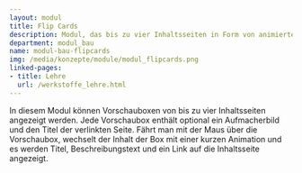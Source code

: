 ```yaml
---
layout: modul
title: Flip Cards
description: Modul, das bis zu vier Inhaltsseiten in Form von animierten Vorschauboxen anzeigt.
department: modul_bau
name: modul-bau-flipcards
img: /media/konzepte/module/modul_flipcards.png
linked-pages:
- title: Lehre
  url: /werkstoffe_lehre.html
---
```


In diesem Modul können Vorschauboxen von bis zu vier Inhaltsseiten angezeigt werden.
Jede Vorschaubox enthält optional ein Aufmacherbild und den Titel der verlinkten Seite. Fährt man mit der Maus über die Vorschaubox, wechselt der Inhalt der Box mit einer kurzen Animation und es werden Titel, Beschreibungstext und ein Link auf die Inhaltsseite angezeigt.

